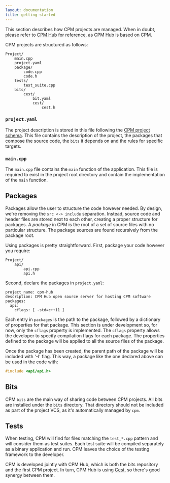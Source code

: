 ```yaml
---
layout: documentation
title: getting-started
---
```

This section describes how CPM projects are managed. When in doubt, please refer to [CPM Hub](https://github.com/jorsanpe/cpm-hub) for reference, as CPM Hub is based on CPM.

CPM projects are structured as follows:

```
Project/
    main.cpp
    project.yaml
    package/
        code.cpp
        code.h
    tests/
        test_suite.cpp
    bits/
        cest/
            bit.yaml
            cest/
                cest.h
```

### `project.yaml`

The project description is stored in this file following the [CPM project schema](cpm-project-schema). This file contains the description of the project, the packages that compose the source code, the `bits` it depends on and the rules for specific targets.

### `main.cpp`

The `main.cpp` file contains the `main` function of the application. This file is required to exist in the project root directory and contain the implementation of the `main` function.

## Packages

Packages allow the user to structure the code however needed. By design, we're removing the `src <-> include` separation. Instead, source code and header files are stored next to each other, creating a proper structure for packages. A _package_ in CPM is the root of a set of source files with no particular structure. The package sources are found recursively from the package root.

Using packages is pretty straightforward. First, package your code however you require:

```
Project/
    api/
        api.cpp
        api.h
```

Second, declare the packages in `project.yaml`:

```
project_name: cpm-hub
description: CPM Hub open source server for hosting CPM software
packages:
  api:
    cflags: [ -std=c++11 ]
```

Each entry in `packages` is the path to the package, followed by a dictionary of properties for that package. This section is under development so, for now, only the `cflags` property is implemented. The `cflags` property allows the developer to specify compilation flags for each package. The properties defined to the package will be applied to all the source files of the package.

Once the package has been created, the parent path of the package will be included with '-I' flag. This way, a package like the one declared above can be used in the code with:

```c
#include <api/api.h>
```

## Bits

CPM `bits` are the main way of sharing code between CPM projects. All bits are installed under the `bits` directory. That directory should not be included as part of the project VCS, as it's automatically managed by `cpm`. 

## Tests

When testing, CPM will find for files matching the `test_*.cpp` pattern and will consider them as test suites. Each test suite will be compiled separately as a binary application and run. CPM leaves the choice of the testing framework to the developer.

CPM is developed jointly with CPM Hub, which is both the bits repository and the first CPM project. In turn, CPM Hub is using [Cest](https://github.com/cegonse/cest), so there's good synergy between them. 

